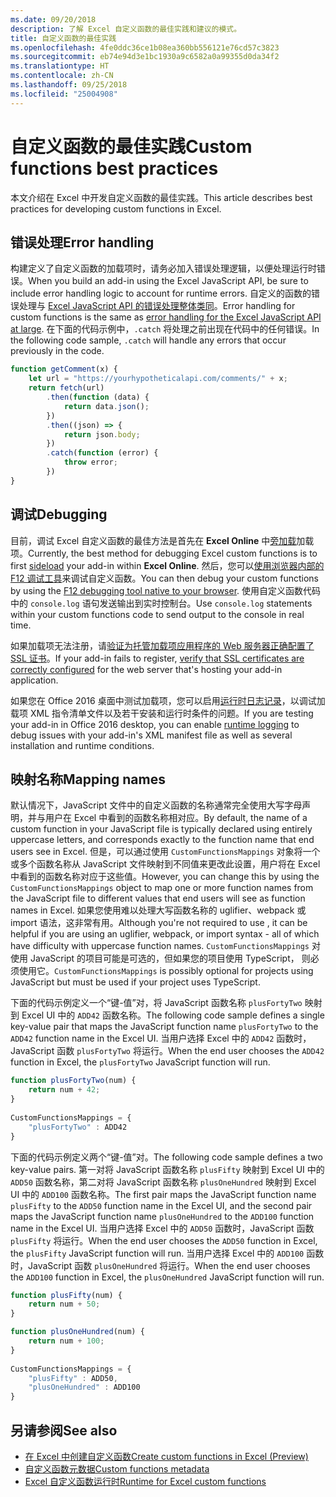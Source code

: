 ```yaml
---
ms.date: 09/20/2018
description: 了解 Excel 自定义函数的最佳实践和建议的模式。
title: 自定义函数的最佳实践
ms.openlocfilehash: 4fe0ddc36ce1b08ea360bb556121e76cd57c3823
ms.sourcegitcommit: eb74e94d3e1bc1930a9c6582a0a99355d0da34f2
ms.translationtype: HT
ms.contentlocale: zh-CN
ms.lasthandoff: 09/25/2018
ms.locfileid: "25004908"
---
```

# <a name="custom-functions-best-practices"></a><span data-ttu-id="3ca97-103">自定义函数的最佳实践</span><span class="sxs-lookup"><span data-stu-id="3ca97-103">Custom functions best practices</span></span>

<span data-ttu-id="3ca97-104">本文介绍在 Excel 中开发自定义函数的最佳实践。</span><span class="sxs-lookup"><span data-stu-id="3ca97-104">This article describes best practices for developing custom functions in Excel.</span></span>

## <a name="error-handling"></a><span data-ttu-id="3ca97-105">错误处理</span><span class="sxs-lookup"><span data-stu-id="3ca97-105">Error handling</span></span>

<span data-ttu-id="3ca97-106">构建定义了自定义函数的加载项时，请务必加入错误处理逻辑，以便处理运行时错误。</span><span class="sxs-lookup"><span data-stu-id="3ca97-106">When you build an add-in using the Excel JavaScript API, be sure to include error handling logic to account for runtime errors.</span></span> <span data-ttu-id="3ca97-107">自定义的函数的错误处理与 [Excel JavaScript API 的错误处理整体类同](excel-add-ins-error-handling.md)。</span><span class="sxs-lookup"><span data-stu-id="3ca97-107">Error handling for custom functions is the same as [error handling for the Excel JavaScript API at large](excel-add-ins-error-handling.md).</span></span> <span data-ttu-id="3ca97-108">在下面的代码示例中，`.catch` 将处理之前出现在代码中的任何错误。</span><span class="sxs-lookup"><span data-stu-id="3ca97-108">In the following code sample, `.catch` will handle any errors that occur previously in the code.</span></span>

```js
function getComment(x) {
    let url = "https://yourhypotheticalapi.com/comments/" + x; 
    return fetch(url)
        .then(function (data) {
            return data.json();
        })
        .then((json) => {
            return json.body;
        })
        .catch(function (error) {
            throw error;
        })
}
```

## <a name="debugging"></a><span data-ttu-id="3ca97-109">调试</span><span class="sxs-lookup"><span data-stu-id="3ca97-109">Debugging</span></span>
<span data-ttu-id="3ca97-110">目前，调试 Excel 自定义函数的最佳方法是首先在 **Excel Online** 中[旁加载](../testing/sideload-office-add-ins-for-testing.md)加载项。</span><span class="sxs-lookup"><span data-stu-id="3ca97-110">Currently, the best method for debugging Excel custom functions is to first [sideload](../testing/sideload-office-add-ins-for-testing.md) your add-in within **Excel Online**.</span></span> <span data-ttu-id="3ca97-111">然后，您可以[使用浏览器内部的 F12 调试工具](../testing/debug-add-ins-in-office-online.md)来调试自定义函数。</span><span class="sxs-lookup"><span data-stu-id="3ca97-111">You can then debug your custom functions by using the [F12 debugging tool native to your browser](../testing/debug-add-ins-in-office-online.md).</span></span> <span data-ttu-id="3ca97-112">使用自定义函数代码中的 `console.log` 语句发送输出到实时控制台。</span><span class="sxs-lookup"><span data-stu-id="3ca97-112">Use `console.log` statements within your custom functions code to send output to the console in real time.</span></span>

<span data-ttu-id="3ca97-113">如果加载项无法注册，请[验证为托管加载项应用程序的 Web 服务器正确配置了 SSL 证书](https://github.com/OfficeDev/generator-office/blob/master/src/docs/ssl.md)。</span><span class="sxs-lookup"><span data-stu-id="3ca97-113">If your add-in fails to register, [verify that SSL certificates are correctly configured](https://github.com/OfficeDev/generator-office/blob/master/src/docs/ssl.md) for the web server that's hosting your add-in application.</span></span>

<span data-ttu-id="3ca97-114">如果您在 Office 2016 桌面中测试加载项，您可以启用[运行时日志记录](../testing/troubleshoot-manifest.md#use-runtime-logging-to-debug-your-add-in)，以调试加载项 XML 指令清单文件以及若干安装和运行时条件的问题。</span><span class="sxs-lookup"><span data-stu-id="3ca97-114">If you are testing your add-in in Office 2016 desktop, you can enable [runtime logging](../testing/troubleshoot-manifest.md#use-runtime-logging-to-debug-your-add-in) to debug issues with your add-in's XML manifest file as well as several installation and runtime conditions.</span></span> 


## <a name="mapping-names"></a><span data-ttu-id="3ca97-115">映射名称</span><span class="sxs-lookup"><span data-stu-id="3ca97-115">Mapping names</span></span>

<span data-ttu-id="3ca97-116">默认情况下，JavaScript 文件中的自定义函数的名称通常完全使用大写字母声明，并与用户在 Excel 中看到的函数名称相对应。</span><span class="sxs-lookup"><span data-stu-id="3ca97-116">By default, the name of a custom function in your JavaScript file is typically declared using entirely uppercase letters, and corresponds exactly to the function name that end users see in Excel.</span></span> <span data-ttu-id="3ca97-117">但是，可以通过使用 `CustomFunctionsMappings` 对象将一个或多个函数名称从 JavaScript 文件映射到不同值来更改此设置，用户将在 Excel 中看到的函数名称对应于这些值。</span><span class="sxs-lookup"><span data-stu-id="3ca97-117">However, you can change this by using the `CustomFunctionsMappings` object to map one or more function names from the JavaScript file to different values that end users will see as function names in Excel.</span></span> <span data-ttu-id="3ca97-118">如果您使用难以处理大写函数名称的 uglifier、webpack 或 import 语法，这非常有用。</span><span class="sxs-lookup"><span data-stu-id="3ca97-118">Although you're not required to use , it can be helpful if you are using an uglifier, webpack, or import syntax - all of which have difficulty with uppercase function names.</span></span> <span data-ttu-id="3ca97-119">`CustomFunctionsMappings` 对使用 JavaScript 的项目可能是可选的，但如果您的项目使用 TypeScript， 则必须使用它。</span><span class="sxs-lookup"><span data-stu-id="3ca97-119">`CustomFunctionsMappings` is possibly optional for projects using JavaScript but must be used if your project uses TypeScript.</span></span>  
  
<span data-ttu-id="3ca97-120">下面的代码示例定义一个“键-值”对，将 JavaScript 函数名称 `plusFortyTwo` 映射到 Excel UI 中的 `ADD42` 函数名称。</span><span class="sxs-lookup"><span data-stu-id="3ca97-120">The following code sample defines a single key-value pair that maps the JavaScript function name `plusFortyTwo` to the `ADD42` function name in the Excel UI.</span></span> <span data-ttu-id="3ca97-121">当用户选择 Excel 中的 `ADD42` 函数时，JavaScript 函数 `plusFortyTwo` 将运行。</span><span class="sxs-lookup"><span data-stu-id="3ca97-121">When the end user chooses the `ADD42` function in Excel, the `plusFortyTwo` JavaScript function will run.</span></span>

```js
function plusFortyTwo(num) {
    return num + 42;  
}  
  
CustomFunctionsMappings = {
    "plusFortyTwo" : ADD42
}
```

<span data-ttu-id="3ca97-122">下面的代码示例定义两个“键-值”对。</span><span class="sxs-lookup"><span data-stu-id="3ca97-122">The following code sample defines a two key-value pairs.</span></span> <span data-ttu-id="3ca97-123">第一对将 JavaScript 函数名称 `plusFifty` 映射到 Excel UI 中的 `ADD50` 函数名称，第二对将 JavaScript 函数名称 `plusOneHundred` 映射到 Excel UI 中的 `ADD100` 函数名称。</span><span class="sxs-lookup"><span data-stu-id="3ca97-123">The first pair maps the JavaScript function name `plusFifty` to the `ADD50` function name in the Excel UI, and the second pair maps the JavaScript function name `plusOneHundred` to the `ADD100` function name in the Excel UI.</span></span> <span data-ttu-id="3ca97-124">当用户选择 Excel 中的 `ADD50` 函数时，JavaScript 函数 `plusFifty` 将运行。</span><span class="sxs-lookup"><span data-stu-id="3ca97-124">When the end user chooses the `ADD50` function in Excel, the `plusFifty` JavaScript function will run.</span></span> <span data-ttu-id="3ca97-125">当用户选择 Excel 中的 `ADD100` 函数时，JavaScript 函数 `plusOneHundred` 将运行。</span><span class="sxs-lookup"><span data-stu-id="3ca97-125">When the end user chooses the `ADD100` function in Excel, the `plusOneHundred` JavaScript function will run.</span></span>

```js
function plusFifty(num) {
    return num + 50;  
} 

function plusOneHundred(num) {
    return num + 100;  
}  
  
CustomFunctionsMappings = {
    "plusFifty" : ADD50,  
    "plusOneHundred" : ADD100
}
 ```

 ## <a name="see-also"></a><span data-ttu-id="3ca97-126">另请参阅</span><span class="sxs-lookup"><span data-stu-id="3ca97-126">See also</span></span>

- [<span data-ttu-id="3ca97-127">在 Excel 中创建自定义函数</span><span class="sxs-lookup"><span data-stu-id="3ca97-127">Create custom functions in Excel (Preview)</span></span>](custom-functions-overview.md)
- [<span data-ttu-id="3ca97-128">自定义函数元数据</span><span class="sxs-lookup"><span data-stu-id="3ca97-128">Custom functions metadata</span></span>](custom-functions-json.md)
- [<span data-ttu-id="3ca97-129">Excel 自定义函数运行时</span><span class="sxs-lookup"><span data-stu-id="3ca97-129">Runtime for Excel custom functions</span></span>](custom-functions-runtime.md)
